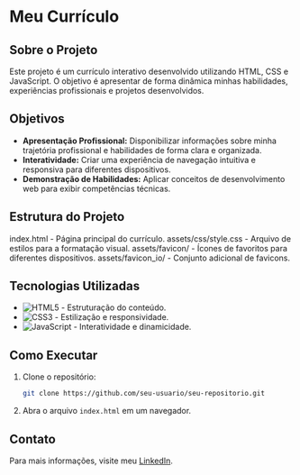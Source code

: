 # Meu Currículo

## Sobre o Projeto

Este projeto é um currículo interativo desenvolvido utilizando HTML, CSS e JavaScript. O objetivo é apresentar de forma dinâmica minhas habilidades, experiências profissionais e projetos desenvolvidos.

## Objetivos

* **Apresentação Profissional:** Disponibilizar informações sobre minha trajetória profissional e habilidades de forma clara e organizada.
* **Interatividade:** Criar uma experiência de navegação intuitiva e responsiva para diferentes dispositivos.
* **Demonstração de Habilidades:** Aplicar conceitos de desenvolvimento web para exibir competências técnicas.

## Estrutura do Projeto

index.html - Página principal do currículo.
assets/css/style.css - Arquivo de estilos para a formatação visual.
assets/favicon/ - Ícones de favoritos para diferentes dispositivos.
assets/favicon_io/ - Conjunto adicional de favicons.

## Tecnologias Utilizadas

* ![HTML5](https://img.shields.io/badge/html5-%23E34F26.svg?style=for-the-badge&logo=html5&logoColor=white) - Estruturação do conteúdo.
* ![CSS3](https://img.shields.io/badge/css3-%231572B6.svg?style=for-the-badge&logo=css3&logoColor=white) - Estilização e responsividade.
* ![JavaScript](https://img.shields.io/badge/javascript-%23323330.svg?style=for-the-badge&logo=javascript&logoColor=%23F7DF1E) - Interatividade e dinamicidade.

## Como Executar

1. Clone o repositório:
   ```bash
   git clone https://github.com/seu-usuario/seu-repositorio.git
   ```
2. Abra o arquivo `index.html` em um navegador.

## Contato

Para mais informações, visite meu [LinkedIn](https://www.linkedin.com/in/kauatojal).
